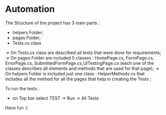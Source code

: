# Automation


The Structure of the project has 3 main parts :
- helpers Folder;
- pages Folder;
- Tests.cs class 

-> On Tests.cs class are described all tests that were done for requirements;
-> On pages Folder are included 5 classes : HomePage.cs, FormPage.cs, ErrorPage.cs, SubmittedFormPage.cs,UITestingPage.cs (each one of the classes describes all elements and methods that are used for that page);
-> On helpers Folder is included just one class : HelperMethods.cs that includes all the method for all the pages that help in creating the Tests ;

To run the tests :
- on Top bar select TEST -> Run -> All Tests 

Have fun :)
